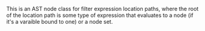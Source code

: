This is an AST node class for filter expression location paths, where the root of the location path is some type of expression that evaluates to a node (if it's a varaible bound to one) or a node set.